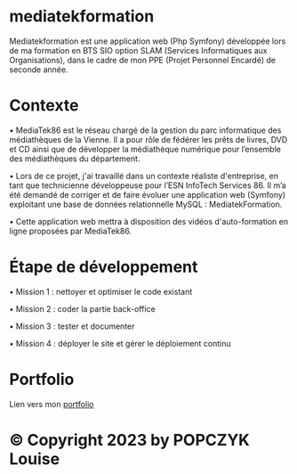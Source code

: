 # mediatekformation

Mediatekformation est une application web (Php Symfony) développée lors de ma formation en BTS SIO option SLAM (Services Informatiques aux Organisations), 
dans le cadre de mon PPE (Projet Personnel Encardé) de seconde année.

# Contexte

• MediaTek86 est le réseau chargé de la gestion du parc informatique des médiathèques de la Vienne. Il a pour rôle de fédérer les prêts de livres, DVD et CD ainsi que de développer la médiathèque numérique pour l’ensemble des médiathèques du département.

• Lors de ce projet, j'ai travaillé dans un contexte réaliste d'entreprise, en tant que technicienne développeuse pour l’ESN InfoTech Services 86. Il m’a été demandé de corriger et de faire évoluer une application web (Symfony) exploitant une base de données relationnelle MySQL : MediatekFormation.

• Cette application web mettra à disposition des vidéos d'auto-formation en ligne proposées par MediaTek86.


# Étape de développement

• Mission 1 : nettoyer et optimiser le code existant

• Mission 2 : coder la partie back-office

• Mission 3 : tester et documenter

• Mission 4 : déployer le site et gérer le déploiement continu



# Portfolio
Lien vers mon [portfolio](https://uu-0.com/pages/mediatekformation.html)


#                                                               © Copyright 2023 by POPCZYK Louise
